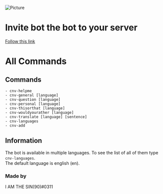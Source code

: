 ![Picture](https://github.com/groovykiwi/convo-master-discord-bot/blob/master/logo.jpg)

# Invite bot the bot to your server

[Follow this link](https://discord.com/oauth2/authorize?client_id=744956642214543362&permissions=84992&scope=bot)

# All Commands

## Commands

```
- cnv-helpme
- cnv-general [language]
- cnv-question [language]
- cnv-personal [language]
- cnv-thisorthat [language]
- cnv-wouldyourather [language]
- cnv-translate [language] [sentence]
- cnv-languages
- cnv-add
```

## Information

The bot is available in multiple languages. To see the list of all of them type `cnv-languages`.  
The default language is english (en).

### Made by

I AM THE SIN(90)#0311
